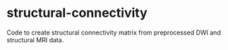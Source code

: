 # structural-connectivity
Code to create structural connectivity matrix from preprocessed DWI and structural MRI data.
